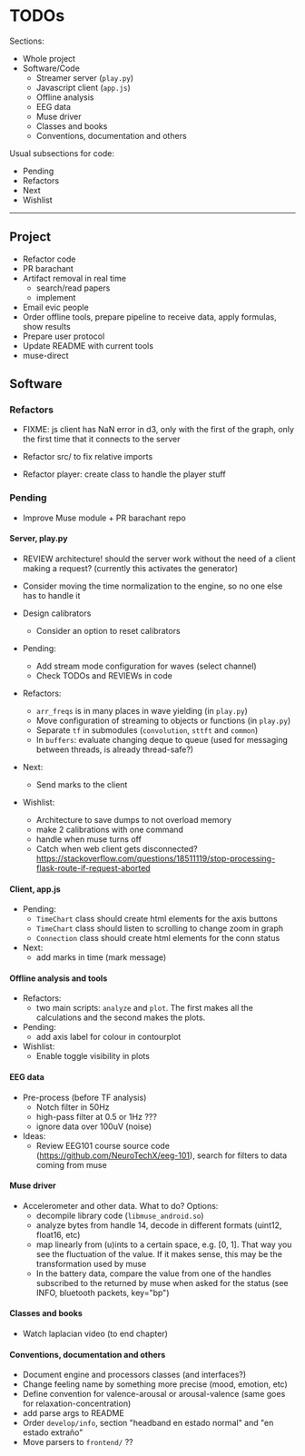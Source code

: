 # TODOs

Sections:
* Whole project
* Software/Code
  - Streamer server (`play.py`)
  - Javascript client (`app.js`)
  - Offline analysis
  - EEG data
  - Muse driver
  - Classes and books
  - Conventions, documentation and others

Usual subsections for code:
* Pending
* Refactors
* Next
* Wishlist

***

## Project

* Refactor code
* PR barachant
* Artifact removal in real time
  - search/read papers
  - implement
* Email evic people
* Order offline tools, prepare pipeline to receive data, apply formulas, show results
* Prepare user protocol
* Update README with current tools
* muse-direct

## Software
### Refactors
* FIXME: js client has NaN error in d3, only with the first of the graph, only the first time that it connects to the server

* Refactor src/ to fix relative imports
* Refactor player: create class to handle the player stuff

### Pending
* Improve Muse module + PR barachant repo


#### Server, play.py
* REVIEW architecture! should the server work without the need of a client making a request? (currently this activates the generator)
* Consider moving the time normalization to the engine, so no one else has to handle it
* Design calibrators
  - Consider an option to reset calibrators

* Pending:
  - Add stream mode configuration for waves (select channel)
  - Check TODOs and REVIEWs in code
* Refactors:
  - `arr_freqs` is in many places in wave yielding (in `play.py`)
  - Move configuration of streaming to objects or functions (in `play.py`)
  - Separate `tf` in submodules (`convolution`, `sttft` and `common`)
  - In `buffers`: evaluate changing deque to queue (used for messaging between threads, is already thread-safe?)
* Next:
  - Send marks to the client
* Wishlist:
  - Architecture to save dumps to not overload memory
  - make 2 calibrations with one command
  - handle when muse turns off
  - Catch when web client gets disconnected? https://stackoverflow.com/questions/18511119/stop-processing-flask-route-if-request-aborted

#### Client, app.js
* Pending:
  - `TimeChart` class should create html elements for the axis buttons
  - `TimeChart` class should listen to scrolling to change zoom in graph
  - `Connection` class should create html elements for the conn status
* Next:
  - add marks in time (mark message)

#### Offline analysis and tools
* Refactors:
  - two main scripts: `analyze` and `plot`. The first makes all the calculations and the second makes the plots.
* Pending:
  - add axis label for colour in contourplot
* Wishlist:
  - Enable toggle visibility in plots

#### EEG data
* Pre-process (before TF analysis)
  + Notch filter in 50Hz
  + high-pass filter at 0.5 or 1Hz ???
  + ignore data over 100uV (noise)
* Ideas:
  + Review EEG101 course source code (https://github.com/NeuroTechX/eeg-101), search for filters to data coming from muse

#### Muse driver
* Accelerometer and other data. What to do? Options:
  - decompile library code (`libmuse_android.so`)
  - analyze bytes from handle 14, decode in different formats (uint12, float16, etc)
  - map linearly from (u)ints to a certain space, e.g. [0, 1]. That way you see the fluctuation of the value. If it makes sense, this may be the transformation used by muse
  - In the battery data, compare the value from one of the handles subscribed to the returned by muse when asked for the status (see INFO, bluetooth packets, key="bp")

#### Classes and books
* Watch laplacian video (to end chapter)

#### Conventions, documentation and others
* Document engine and processors classes (and interfaces?)
* Change feeling name by something more precise (mood, emotion, etc)
* Define convention for valence-arousal or arousal-valence (same goes for relaxation-concentration)
* add parse args to README
* Order `develop/info`, section "headband en estado normal" and "en estado extraño"
* Move parsers to `frontend/` ??
